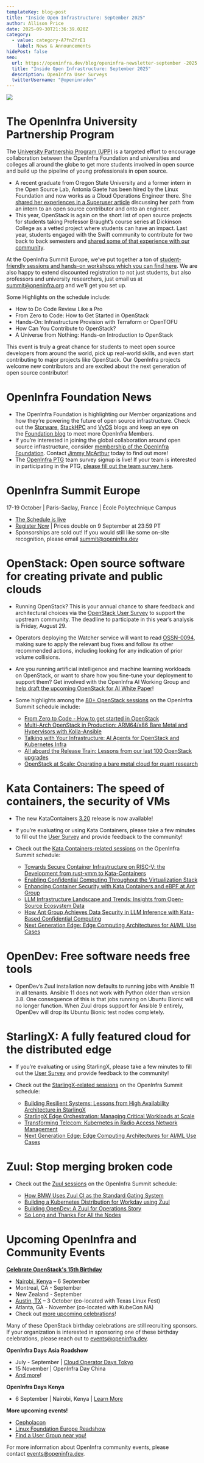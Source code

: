 ```yaml
---
templateKey: blog-post
title: "Inside Open Infrastructure: September 2025"
author: Allison Price
date: 2025-09-30T21:36:39.020Z
category:
  - value: category-A7fnZYrE1
    label: News & Announcements
hidePost: false
seo:
  url: https://openinfra.dev/blog/openinfra-newsletter-september -2025
  title: "Inside Open Infrastructure: September 2025"
  description: OpenInfra User Surveys
  twitterUsername: "@openinradev"
---
```

![](/img/oif-2.jpg)

# The OpenInfra University Partnership Program

The [University Partnership Program (UPP)](https://openinfra.org/university-partnership-program/) is a targeted effort to encourage collaboration between the OpenInfra Foundation and universities and colleges all around the globe to get more students involved in open source and build up the pipeline of young professionals in open source.

* A recent graduate from Oregon State University and a former intern in the Open Source Lab, Antonia Gaete has been hired by the Linux Foundation and now works as a Cloud Operations Engineer there. She [shared her experiences in a Superuser article](https://superuser.openinfra.org/articles/from-student-to-engineer-antonia-gaete/) discussing her path from an intern to an open source contributor and onto an engineer.
* This year, OpenStack is again on the short list of open source projects for students taking Professor Braught’s course series at Dickinson College as a vetted project where students can have an impact. Last year, students engaged with the Swift community to contribute for two back to back semesters and [shared some of that experience with our community](https://www.openstack.org/blog/students-of-openstack-meet-boosung-kim/).

At the OpenInfra Summit Europe, we’ve put together a ton of [student-friendly sessions and hands-on workshops which you can find here](https://summit2025.openinfra.org/new-contributors-at-the-openinfra-summit/). We are also happy to extend discounted registration to not just students, but also professors and university researchers, just email us at [summit@openinfra.org](mailto:summit@openinfra.org) and we’ll get you set up.

Some Highlights on the schedule include:

* How to Do Code Review Like a Pro
* From Zero to Code: How to Get Started in OpenStack
* Hands-On: Infrastructure Provision with Terraform or OpenTOFU
* How Can You Contribute to OpenStack?
* A Universe from Nothing: Hands-on Introduction to OpenStack

This event is truly a great chance for students to meet open source developers from around the world, pick up real-world skills, and even start contributing to major projects like OpenStack. Our OpenInfra projects welcome new contributors and are excited about the next generation of open source contributor!

# OpenInfra Foundation News

* The OpenInfra Foundation is highlighting our Member organizations and how they’re powering the future of open source infrastructure. Check out the [Storware](https://openinfra.org/blog/openinfra-member-storware), [StackHPC](https://openinfra.org/blog/openinfra-member-stackhpc) and [VyOS](https://openinfra.org/blog/openinfra-member-vyos) blogs and keep an eye on the [Foundation blog](https://openinfra.org/blog/) to meet more OpenInfra Members. 
* If you’re interested in joining the global collaboration around open source infrastructure, consider [membership of the OpenInfra Foundation](https://openinfra.dev/join/members/). Contact [Jimmy McArthur](mailto:jimmy@openinfra.dev) today to find out more!
* The [OpenInfra PTG](http://openinfra.org/ptg) team survey signup is live! If your team is interested in participating in the PTG, [please fill out the team survey here](https://openinfrafoundation.formstack.com/forms/oct2025_ptg_survey). 

# OpenInfra Summit Europe

17-19 October | Paris-Saclay, France | École Polytechnique Campus

* [The Schedule is live](https://summit2025.openinfra.org/a/schedule/) 
* [Register Now](https://openinfrasummit25.dakini-pco.com/) | Prices double on 9 September at 23:59 PT
* Sponsorships are sold out! If you would still like some on-site recognition, please email [summit@openinfra.dev](mailto:summit@openinfra.dev)

# OpenStack: Open source software for creating private and public clouds

* Running OpenStack? This is your annual chance to share feedback and architectural choices via the [OpenStack User Survey](http://openstack.org/usersurvey) to support the upstream community. The deadline to participate in this year’s analysis is Friday, August 29.
* Operators deploying the Watcher service will want to read [OSSN-0094](https://lists.openstack.org/archives/list/openstack-announce@lists.openstack.org/thread/Y45GZNCXK6FM4ZRYIM767FRNXEBEEMI6/), making sure to apply the relevant bug fixes and follow its other recommended actions, including looking for any indication of prior volume collisions.
* Are you running artificial intelligence and machine learning workloads on OpenStack, or want to share how you fine-tune your deployment to support them? Get involved with the OpenInfra AI Working Group and [help draft the upcoming OpenStack for AI White Paper](https://lists.openstack.org/archives/list/openstack-discuss@lists.openstack.org/thread/QGADCGXW2J5PJZKDH24VMJJJOM72GQTF/#QGADCGXW2J5PJZKDH24VMJJJOM72GQTF)!
* Some highlights among the [80+ OpenStack sessions](https://summit2025.openinfra.org/a/schedule#view=calendar&tags=4649) on the OpenInfra Summit schedule include:

  * [From Zero to Code - How to get started in OpenStack](https://summit2025.openinfra.org/a/schedule#view=calendar&tags=4649&title=From%20Zero%20to%20Code%20-%20How%20to%20get%20started%20in%20OpenStack)
  * [Multi-Arch OpenStack in Production: ARM64/x86 Bare Metal and Hypervisors with Kolla-Ansible](https://summit2025.openinfra.org/a/schedule#view=calendar&tags=4649&title=Multi-Arch%20OpenStack%20in%20Production%3A%20ARM64%2Fx86%20Bare%20Metal%20and%20Hypervisors%20with%20Kolla-Ansible)
  * [Talking with Your Infrastructure: AI Agents for OpenStack and Kubernetes Infra](https://summit2025.openinfra.org/a/schedule#view=calendar&tags=4649&speakers=10326)
  * [All aboard the Release Train: Lessons from our last 100 OpenStack upgrades](https://summit2025.openinfra.org/a/schedule#view=calendar&tags=4649&title=All%20aboard%20the%20Release%20Train%3A%20Lessons%20from%20our%20last%20100%20OpenStack%20upgrades)
  * [OpenStack at Scale: Operating a bare metal cloud for quant research](https://summit2025.openinfra.org/a/schedule#view=calendar&tags=4649&title=OpenStack%20at%20Scale%3A%20Operating%20a%20bare%20metal%20cloud%20for%20quant%20research)

# Kata Containers: The speed of containers, the security of VMs

* The new KataContainers [3.20](https://github.com/kata-containers/kata-containers/releases) release is now available!
* If you’re evaluating or using Kata Containers, please take a few minutes to fill out the [User Survey](https://openinfrafoundation.formstack.com/forms/kata_containers_user_survey) and provide feedback to the community!
* Check out the [Kata Containers-related sessions](https://summit2025.openinfra.org/a/schedule#view=calendar&tags=4638) on the OpenInfra Summit schedule:

  * [Towards Secure Container Infrastructure on RISC-V: the Development from rust-vmm to Kata-Containers](https://summit2025.openinfra.org/a/schedule#view=calendar&title=Towards%20Secure%20Container%20Infrastructure%20on%20RISC-V%3A%20the%20Development%20from%20rust-vmm%20to%20Kata-Containers)
  * [Enabling Confidential Computing Throughout the Virtualization Stack](https://summit2025.openinfra.org/a/schedule#view=calendar&title=Enabling%20Confidential%20Computing%20Throughout%20the%20Virtualization%20Stack)
  * [Enhancing Container Security with Kata Containers and eBPF at Ant Group](https://summit2025.openinfra.org/a/schedule#view=calendar&title=Enhancing%20Container%20Security%20with%20Kata%20Containers%20and%20eBPF%20at%20Ant%20Group)
  * [LLM Infrastructure Landscape and Trends: Insights from Open-Source Ecosystem Data](https://summit2025.openinfra.org/a/schedule#view=calendar&title=LLM%20Infrastructure%20Landscape%20and%20Trends%3A%20Insights%20from%20Open-Source%20Ecosystem%20Data)
  * [How Ant Group Achieves Data Security in LLM Inference with Kata-Based Confidential Computing](https://summit2025.openinfra.org/a/schedule#view=calendar&title=How%20Ant%20Group%20Achieves%20Data%20Security%20in%20LLM%20Inference%20with%20Kata-Based%20Confidential%20Computing)
  * [Next Generation Edge: Edge Computing Architectures for AI/ML Use Cases](https://summit2025.openinfra.org/a/schedule#view=calendar&title=Next%20Generation%20Edge%3A%20Edge%20Computing%20Architectures%20for%20AI%2FML%20Use%20Cases)

# OpenDev: Free software needs free tools

* OpenDev’s Zuul installation now defaults to running jobs with Ansible 11 in all tenants. Ansible 11 does not work with Python older than version 3.8. One consequence of this is that jobs running on Ubuntu Bionic will no longer function. When Zuul drops support for Ansible 9 entirely, OpenDev will drop its Ubuntu Bionic test nodes completely.

# StarlingX: A fully featured cloud for the distributed edge

* If you’re evaluating or using StarlingX, please take a few minutes to fill out the [User Survey](https://openinfrafoundation.formstack.com/forms/starlingx_user_survey) and provide feedback to the community!
* Check out the [StarlingX-related sessions](https://summit2025.openinfra.org/a/schedule#view=calendar&tags=4841) on the OpenInfra Summit schedule:

  * [Building Resilient Systems: Lessons from High Availability Architecture in StarlingX](https://summit2025.openinfra.org/a/schedule#view=calendar&tags=4841&title=Building%20Resilient%20Systems%3A%20Lessons%20from%20High%20Availability%20Architecture%20in%20StarlingX)
  * [StarlingX Edge Orchestration: Managing Critical Workloads at Scale](https://summit2025.openinfra.org/a/schedule#view=calendar&tags=4841&title=StarlingX%20Edge%20Orchestration%3A%20Managing%20Critical%20Workloads%20at%20Scale)
  * [Transforming Telecom: Kubernetes in Radio Access Network Management](https://summit2025.openinfra.org/a/schedule#view=calendar&tags=4841&title=Transforming%20Telecom%3A%20Kubernetes%20in%20Radio%20Access%20Network%20Management)
  * [Next Generation Edge: Edge Computing Architectures for AI/ML Use Cases](https://summit2025.openinfra.org/a/schedule#view=calendar&title=Next%20Generation%20Edge%3A%20Edge%20Computing%20Architectures%20for%20AI%2FML%20Use%20Cases)

# Zuul: Stop merging broken code

* Check out the [Zuul sessions](https://summit2025.openinfra.org/a/schedule#view=calendar&tags=4624) on the OpenInfra Summit schedule:

  * [How BMW Uses Zuul CI as the Standard Gating System](https://summit2025.openinfra.org/a/schedule#view=calendar&tags=4624&title=How%20BMW%20Uses%20Zuul%20CI%20as%20the%20Standard%20Gating%20System)
  * [Building a Kubernetes Distribution for Workday using Zuul](https://summit2025.openinfra.org/a/schedule#view=calendar&tags=4624&title=Building%20a%20Kubernetes%20Distribution%20for%20Workday%20using%20Zuul)
  * [Building OpenDev: A Zuul for Operations Story](https://summit2025.openinfra.org/a/schedule#view=calendar&tags=4624&title=Building%20OpenDev%3A%20A%20Zuul%20for%20Operations%20Story)
  * [So Long and Thanks For All the Nodes](https://summit2025.openinfra.org/a/schedule#view=calendar&tags=4624&title=So%20Long%20and%20Thanks%20For%20All%20the%20Nodes)

# **Upcoming OpenInfra and Community Events**

**[Celebrate OpenStack's 15th Birthday](https://www.openstack.org/blog/celebrating-15-years-of-openstack/)**  

* [Nairobi, Kenya](https://www.meetup.com/openinfra-user-group-kenya/events/308280635/?eventOrigin=network_page) – 6 September
* Montreal, CA - September
* New Zealand - September
* [Austin, TX](https://www.meetup.com/openinfra-austin/events/310508680/?eventOrigin=network_page) – 3 October (co-located with Texas Linux Fest)
* Atlanta, GA - November (co-located with KubeCon NA)
* Check out [more upcoming celebrations](https://www.openstack.org/blog/celebrating-15-years-of-openstack/)!

Many of these OpenStack birthday celebrations are still recruiting sponsors. If your organization is interested in sponsoring one of these birthday celebrations, please reach out to [events@openinfra.dev](mailto:events@openinfra.dev).

**OpenInfra Days Asia Roadshow**

* July - September | [Cloud Operator Days Tokyo](https://cloudopsdays.com/)
* 15 November | OpenInfra Day China
* [And more](https://openinfra.org/days)!

**OpenInfra Days Kenya** 

* 6 September | Nairobi, Kenya | [Learn More](https://www.meetup.com/openinfra-user-group-kenya/events/308280635/?eventOrigin=network_page)

**More upcoming events!**

* [Cepholacon](https://events.linuxfoundation.org/cephalocon/) 
* [Linux Foundation Europe Readshow](https://events.linuxfoundation.org/lf-europe-roadshow-regulation/) 
* [Find a User Group near you!](https://www.meetup.com/pro/openinfradev/) 

For more information about OpenInfra community events, please contact [events@openinfra.dev](mailto:events@openinfra.dev).